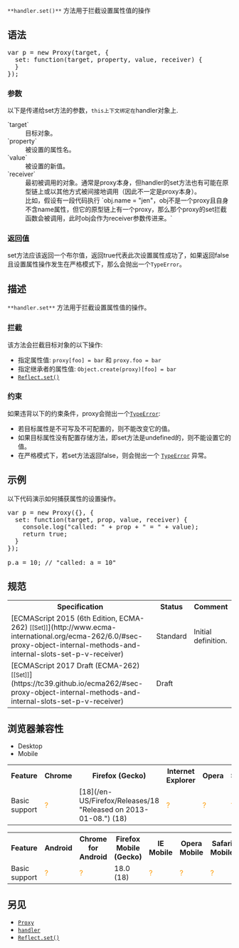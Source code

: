 `**handler.set()**` 方法用于拦截设置属性值的操作

## 语法

<pre class="brush: js">var p = new Proxy(target, {
  set: function(target, property, value, receiver) {
  }
});
</pre>

### 参数

以下是传递给set方法的参数，`this上下文绑定在`handler对象上.

<dl>

<dt>`target`</dt>

<dd>目标对象。</dd>

<dt>`property`</dt>

<dd>被设置的属性名。</dd>

<dt>`value`</dt>

<dd>被设置的新值。</dd>

<dt>`receiver`</dt>

<dd>最初被调用的对象。通常是proxy本身，但handler的set方法也有可能在原型链上或以其他方式被间接地调用（因此不一定是proxy本身）。</dd>

<dd>比如，假设有一段代码执行 `obj.name = "jen"，obj不是一个proxy且自身不含name属性，但它的原型链上有一个proxy，那么那个proxy的set拦截函数会被调用，此时obj会作为receiver参数传进来。`</dd>

</dl>

### 返回值

set方法应该返回一个布尔值，返回true代表此次设置属性成功了，如果返回false且设置属性操作发生在严格模式下，那么会抛出一个`TypeError`。

## 描述

`**handler.set**` 方法用于拦截设置属性值的操作。

### 拦截

该方法会拦截目标对象的以下操作:

*   指定属性值: `proxy[foo] = bar` 和 `proxy.foo = bar`
*   指定继承者的属性值: `Object.create(proxy)[foo] = bar`
*   [`Reflect.set()`](/zh-CN/docs/Web/JavaScript/Reference/Global_Objects/Reflect/set "此页面仍未被本地化, 期待您的翻译!")

### 约束

如果违背以下的约束条件，proxy会抛出一个[`TypeError`](/zh-CN/docs/Web/JavaScript/Reference/Global_Objects/TypeError "TypeError（类型错误） 对象用来表示值的类型非预期类型时发生的错误。"):

*   若目标属性是不可写及不可配置的，则不能改变它的值。
*   如果目标属性没有配置存储方法，即set方法是undefined的，则不能设置它的值。
*   在严格模式下，若set方法返回false，则会抛出一个 [`TypeError`](/zh-CN/docs/Web/JavaScript/Reference/Global_Objects/TypeError "TypeError（类型错误） 对象用来表示值的类型非预期类型时发生的错误。") 异常。

## 示例

以下代码演示如何捕获属性的设置操作。

<pre class="brush: js">var p = new Proxy({}, {
  set: function(target, prop, value, receiver) {
    console.log("called: " + prop + " = " + value);
    return true;
  }
});

p.a = 10; // "called: a = 10"
</pre>

## 规范

<table class="standard-table">

<tbody>

<tr>

<th scope="col">Specification</th>

<th scope="col">Status</th>

<th scope="col">Comment</th>

</tr>

<tr>

<td>[ECMAScript 2015 (6th Edition, ECMA-262)  
<small lang="zh-CN">[[Set]]</small>](http://www.ecma-international.org/ecma-262/6.0/#sec-proxy-object-internal-methods-and-internal-slots-set-p-v-receiver)</td>

<td><span class="spec-Standard">Standard</span></td>

<td>Initial definition.</td>

</tr>

<tr>

<td>[ECMAScript 2017 Draft (ECMA-262)  
<small lang="zh-CN">[[Set]]</small>](https://tc39.github.io/ecma262/#sec-proxy-object-internal-methods-and-internal-slots-set-p-v-receiver)</td>

<td><span class="spec-Draft">Draft</span></td>

<td> </td>

</tr>

</tbody>

</table>

## 浏览器兼容性

<div>

<div class="htab"><a name="AutoCompatibilityTable" id="AutoCompatibilityTable"></a>

*   <a>Desktop</a>
*   <a>Mobile</a>

</div>

</div>

<div id="compat-desktop">

<table class="compat-table">

<tbody>

<tr>

<th>Feature</th>

<th>Chrome</th>

<th>Firefox (Gecko)</th>

<th>Internet Explorer</th>

<th>Opera</th>

<th>Safari</th>

</tr>

<tr>

<td>Basic support</td>

<td><span title="Compatibility unknown; please update this." style="color: rgb(255, 153, 0);">?</span></td>

<td>[18](/en-US/Firefox/Releases/18 "Released on 2013-01-08.") (18)</td>

<td><span title="Compatibility unknown; please update this." style="color: rgb(255, 153, 0);">?</span></td>

<td><span title="Compatibility unknown; please update this." style="color: rgb(255, 153, 0);">?</span></td>

<td><span title="Compatibility unknown; please update this." style="color: rgb(255, 153, 0);">?</span></td>

</tr>

</tbody>

</table>

</div>

<div id="compat-mobile">

<table class="compat-table">

<tbody>

<tr>

<th>Feature</th>

<th>Android</th>

<th>Chrome for Android</th>

<th>Firefox Mobile (Gecko)</th>

<th>IE Mobile</th>

<th>Opera Mobile</th>

<th>Safari Mobile</th>

</tr>

<tr>

<td>Basic support</td>

<td><span title="Compatibility unknown; please update this." style="color: rgb(255, 153, 0);">?</span></td>

<td><span title="Compatibility unknown; please update this." style="color: rgb(255, 153, 0);">?</span></td>

<td>18.0 (18)</td>

<td><span title="Compatibility unknown; please update this." style="color: rgb(255, 153, 0);">?</span></td>

<td><span title="Compatibility unknown; please update this." style="color: rgb(255, 153, 0);">?</span></td>

<td><span title="Compatibility unknown; please update this." style="color: rgb(255, 153, 0);">?</span></td>

</tr>

</tbody>

</table>

</div>

## 另见

*   [`Proxy`](/zh-CN/docs/Web/JavaScript/Reference/Global_Objects/Proxy "Editorial review completed.")
*   [`handler`](/zh-CN/docs/Web/JavaScript/Reference/Global_Objects/Proxy/handler "处理器对象用来自定义代理对象的各种可代理操作。")
*   [`Reflect.set()`](/zh-CN/docs/Web/JavaScript/Reference/Global_Objects/Reflect/set "此页面仍未被本地化, 期待您的翻译!")